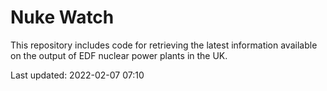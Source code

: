 # Nuke Watch

This repository includes code for retrieving the latest information available on the output of EDF nuclear power plants in the UK.

Last updated: 2022-02-07 07:10